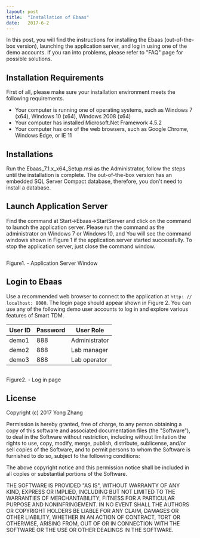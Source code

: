 ```yaml
---
layout: post
title:  "Installation of Ebaas"
date:   2017-6-2
---
```


<p class="intro"><span class="dropcap">I</span>n this post, you will find the instructions for installing the Ebaas (out-of-the-box version), launching the application server, and log in using one of the demo accounts. If you ran into problems, please refer to "FAQ" page for possible solutions.</p>

## Installation Requirements

First of all, please make sure your installation environment meets the following requirements.

* Your computer is running one of operating systems, such as Windows 7 (x64), Windows 10 (x64), Windows 2008 (x64)
* Your computer has installed Microsoft.Net Framework 4.5.2
* Your computer has one of the web browsers, such as Google Chrome,  Windows Edge, or IE 11

## Installations

Run the Ebaas_7.1.x_x64_Setup.msi as the Administrator, follow the steps until the installation is complete. The out-of-the-box version has an embedded SQL Server Compact database, therefore, you don't need to install a database.

## Launch Application Server

Find the command at Start->Ebaas->StartServer and click on the command to launch the application server. Please run the command as the administrator on Windows 7 or Windows 10, and You will see the command windows shown in Figure 1 if the application server started successfully. To stop the application server, just close the command window.

<img src="{{'/assets/img/2017-06-01-Fig1.png' | prepend: site.baseurl }}" alt="">

Figure1. - Application Server Window

## Login to Ebaas

Use a recommended web browser to connect to the application at <code>http: // localhost: 8080</code>.  The login page should appear shown in Figure 2.  You can use any of the following demo user accounts to log in and explore various features of Smart TDM.

| User ID | Password | User Role |
|-------|--------|---------|
| demo1 | 888 | Administrator |
| demo2 | 888 | Lab manager |
| demo3 | 888 | Lab operator |

<img src="{{'/assets/img/2017-06-01-Fig2.png' | prepend: site.baseurl }}" alt="">

Figure2. - Log in page

## License

Copyright (c) 2017 Yong Zhang

Permission is hereby granted, free of charge, to any person
obtaining a copy of this software and associated documentation
files (the "Software"), to deal in the Software without
restriction, including without limitation the rights to use,
copy, modify, merge, publish, distribute, sublicense, and/or sell
copies of the Software, and to permit persons to whom the
Software is furnished to do so, subject to the following
conditions:

The above copyright notice and this permission notice shall be
included in all copies or substantial portions of the Software.

THE SOFTWARE IS PROVIDED "AS IS", WITHOUT WARRANTY OF ANY KIND,
EXPRESS OR IMPLIED, INCLUDING BUT NOT LIMITED TO THE WARRANTIES
OF MERCHANTABILITY, FITNESS FOR A PARTICULAR PURPOSE AND
NONINFRINGEMENT. IN NO EVENT SHALL THE AUTHORS OR COPYRIGHT
HOLDERS BE LIABLE FOR ANY CLAIM, DAMAGES OR OTHER LIABILITY,
WHETHER IN AN ACTION OF CONTRACT, TORT OR OTHERWISE, ARISING
FROM, OUT OF OR IN CONNECTION WITH THE SOFTWARE OR THE USE OR
OTHER DEALINGS IN THE SOFTWARE.
